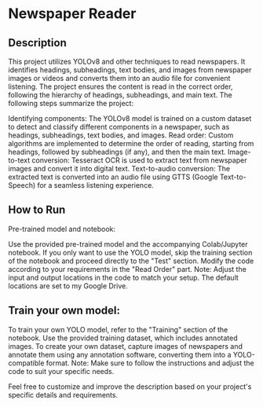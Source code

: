 

# Newspaper Reader
## Description
This project utilizes YOLOv8 and other techniques to read newspapers. It identifies headings, subheadings, text bodies, and images from newspaper images or videos and converts them into an audio file for convenient listening. The project ensures the content is read in the correct order, following the hierarchy of headings, subheadings, and main text. The following steps summarize the project:

Identifying components: The YOLOv8 model is trained on a custom dataset to detect and classify different components in a newspaper, such as headings, subheadings, text bodies, and images.
Read order: Custom algorithms are implemented to determine the order of reading, starting from headings, followed by subheadings (if any), and then the main text.
Image-to-text conversion: Tesseract OCR is used to extract text from newspaper images and convert it into digital text.
Text-to-audio conversion: The extracted text is converted into an audio file using GTTS (Google Text-to-Speech) for a seamless listening experience.

## How to Run
Pre-trained model and notebook:

Use the provided pre-trained model and the accompanying Colab/Jupyter notebook.
If you only want to use the YOLO model, skip the training section of the notebook and proceed directly to the "Test" section. Modify the code according to your requirements in the "Read Order" part.
Note: Adjust the input and output locations in the code to match your setup. The default locations are set to my Google Drive.

## Train your own model:

To train your own YOLO model, refer to the "Training" section of the notebook.
Use the provided training dataset, which includes annotated images.
To create your own dataset, capture images of newspapers and annotate them using any annotation software, converting them into a YOLO-compatible format.
Note: Make sure to follow the instructions and adjust the code to suit your specific needs.

Feel free to customize and improve the description based on your project's specific details and requirements.
